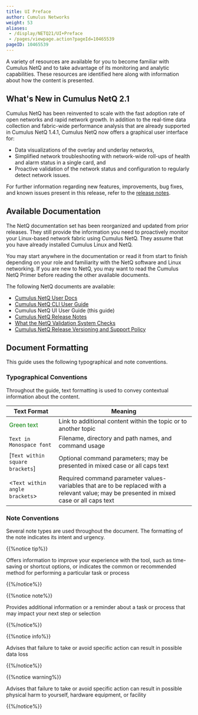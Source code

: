 ```yaml
---
title: UI Preface
author: Cumulus Networks
weight: 53
aliases:
 - /display/NETQ21/UI+Preface
 - /pages/viewpage.action?pageId=10465539
pageID: 10465539
---
```

A variety of resources are available for you to become familiar with
Cumulus NetQ and to take advantage of its monitoring and analytic
capabilities. These resources are identified here along with information
about how the content is presented.

## What's New in Cumulus NetQ 2.1

Cumulus NetQ has been reinvented to scale with the fast adoption rate of
open networks and rapid network growth. In addition to the real-time
data collection and fabric-wide performance analysis that are already
supported in Cumulus NetQ 1.4.1, Cumulus NetQ now offers a graphical
user interface for:

  - Data visualizations of the overlay and underlay networks,
  - Simplified network troubleshooting with network-wide roll-ups of
    health and alarm status in a single card, and
  - Proactive validation of the network status and configuration to
    regularly detect network issues.

For further information regarding new
features, improvements, bug fixes, and known issues present in this
release, refer to the [release notes](https://support.cumulusnetworks.com/hc/en-us/articles/360017779214).

## Available Documentation

The NetQ
documentation set has been reorganized and updated from prior releases.
They still provide the information you need to proactively monitor your
Linux-based network fabric using Cumulus NetQ. They assume that you have
already installed Cumulus Linux and NetQ.

You may
start anywhere in the documentation or read it from start to finish
depending on your role and familiarity with the NetQ software and Linux
networking. If you are
new to NetQ, you may want to read the Cumulus NetQ Primer before reading
the other available documents.

The following NetQ documents are
available:

  - [Cumulus NetQ User Docs](/cumulus-netq-21/)
  - [Cumulus NetQ CLI User Guide](/cumulus-netq-21/Cumulus-NetQ-CLI-User-Guide/)
  - Cumulus NetQ UI User Guide (this guide)
  - [Cumulus NetQ Release Notes](https://support.cumulusnetworks.com/hc/en-us/articles/360017779214)
  - [What the NetQ Validation System Checks](https://support.cumulusnetworks.com/hc/en-us/articles/360021961394)
  - [Cumulus NetQ Release Versioning and Support Policy](https://support.cumulusnetworks.com/hc/en-us/articles/360020782534)

## Document Formatting

This guide uses the following typographical and note conventions.

### Typographical Conventions

Throughout the guide, text formatting is
used to convey contextual information about the content.

| **Text Format**      | **Meaning**       |
| ----------------------- | ------------------- |
| <span style="color: #008000;"> Green text </span>  | Link to additional content within the topic or to another topic   |
| `Text in Monospace font`  | Filename, directory and path names, and command usage   |
| \[`Text within square brackets`\] | Optional command parameters; may be presented in mixed case or all caps text  |
| \<`Text within angle brackets`\>  | Required command parameter values-variables that are to be replaced with a relevant value; may be presented in mixed case or all caps text |

### Note Conventions

Several note types are used throughout
the document. The formatting of the note indicates its intent and
urgency.

{{%notice tip%}}

Offers information to improve your
experience with the tool, such as time-saving or shortcut options, or indicates the common or
recommended method for performing a particular task or process

{{%/notice%}}

{{%notice note%}}

Provides additional information or a reminder about a task or process
that may impact your next step or selection

{{%/notice%}}

{{%notice info%}}

Advises that failure to take or avoid specific action can result in
possible data loss

{{%/notice%}}

{{%notice warning%}}

Advises that failure to take or avoid specific action can result in
possible physical harm to yourself, hardware equipment, or facility

{{%/notice%}}
